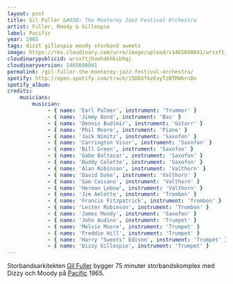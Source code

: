 ```yaml
---
layout: post
title: Gil Fuller &#038; The Monterey Jazz Festival Orchestra
artist: Fuller, Moody & Gillespie
label: Pacific
year: 1965
tags: dizzt gillespie moody storband sweets
image: https://res.cloudinary.com/urre/image/upload/v1465690041/wrsxftjhvwhdkhkibhqj.jpg
cloudinarypublicid: wrsxftjhvwhdkhkibhqj
cloudinaryversion: 1465690041
permalink: /gil-fuller-the-monterey-jazz-festival-orchestra/
spotify: http://open.spotify.com/track/15DDGfkzEvyTzBTRWbrnDn
spotify_album: 
credits:
    musicians:
        musician:
             - { name: 'Earl Palmer', instrument: 'Trummor' }
             - { name: 'Jimmy Bond', instrument: 'Bas' }
             - { name: 'Dennis Budimir', instrument: 'Gitarr' }
             - { name: 'Phil Moore', instrument: 'Piano' }
             - { name: 'Jack Nimitz', instrument: 'Saxofon' }
             - { name: 'Carrington Visor', instrument: 'Saxofon' }
             - { name: 'Bill Green', instrument: 'Saxofon' }
             - { name: 'Gabe Baltazar', instrument: 'Saxofon' }
             - { name: 'Buddy Colette', instrument: 'Saxofon' }
             - { name: 'Alan Robinson', instrument: 'Valthorn' }
             - { name: 'David Duke', instrument: 'Valthorn' }
             - { name: 'Sam Cassano', instrument: 'Valthorn' }
             - { name: 'Herman Lebow', instrument: 'Valthorn' }
             - { name: 'Jim Amlotte', instrument: 'Trombon' }
             - { name: 'Francis Fitzpatrick', instrument: 'Trombon' }
             - { name: 'Lester Robinson', instrument: 'Trombon' }
             - { name: 'James Moody', instrument: 'Saxofon' }
             - { name: 'John Audino', instrument: 'Trumpet' }
             - { name: 'Melvin Moore', instrument: 'Trumpet' }
             - { name: 'Freddie Hill', instrument: 'Trumpet' }
             - { name: 'Harry "Sweets" Edison', instrument: 'Trumpet' }
             - { name: 'Dizzy Gillespie', instrument: 'Trumpet' }
---
```


Storbandsarkitekten <a href="http://en.wikipedia.org/wiki/Gil_Fuller">Gil Fuller</a> bygger 75 minuter storbandskomplex med Dizzy och Moody på <a href="http://en.wikipedia.org/wiki/Pacific_Jazz">Pacific</a> 1965.